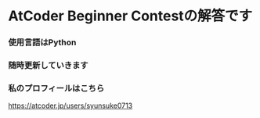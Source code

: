 # AtCoder Beginner Contestの解答です

### 使用言語はPython

### 随時更新していきます

### 私のプロフィールはこちら
https://atcoder.jp/users/syunsuke0713
